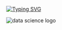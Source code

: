 [![Typing SVG](https://readme-typing-svg.herokuapp.com?font=Fira+Code&size=15&duration=4000&pause=800&color=04F763&multiline=true&width=435&lines=Hi!;I+am+Amin+Khajeheydari;I+am+interested+in+Python+and+Data+Science)](https://git.io/typing-svg)

![data science logo](https://user-images.githubusercontent.com/46001355/221121434-e6fca81a-ec01-4655-b2de-80678eeb5491.jpg)
